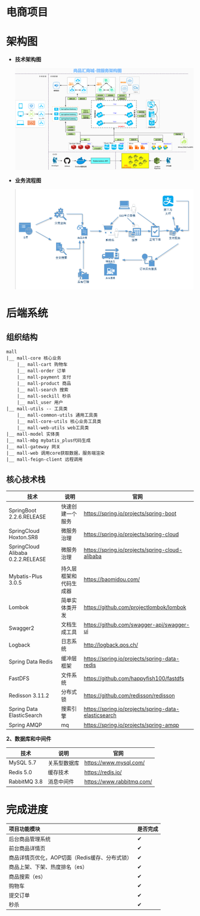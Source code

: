 # 电商项目

# 架构图

- **技术架构图**

  

  ![](doc/images/项目架构.png)



* **业务流程图**

  

  ![业务流程图](doc/images/业务流程图.png)



# 后端系统

## 组织结构

```
mall 
|__ mall-core 核心业务
	|__ mall-cart 购物车
	|__ mall-order 订单
	|__ mall-payment 支付
	|__ mall-product 商品
	|__ mall-search 搜索
	|__ mall-seckill 秒杀
	|__ mall_user 用户
|__ mall-utils -- 工具类
	|__ mall-common-utils 通用工具类
	|__ mall-core-utils 核心业务工具类
	|__ mall-web-utils web工具类
|__ mall-model 实体类
|__ mall-mbg mybatis_plus代码生成
|__ mall-gateway 网关
|__ mall-web 调用core获取数据，服务端渲染
|__ mall-feign-client 远程调用
```



## 核心技术栈

| 技术                              | 说明                   | 官网                                                 |
| --------------------------------- | ---------------------- | ---------------------------------------------------- |
| SpringBoot 2.2.6.RELEASE          | 快速创建一个服务       | <https://spring.io/projects/spring-boot>             |
| SpringCloud Hoxton.SR8            | 微服务治理             | https://spring.io/projects/spring-cloud              |
| SpringCloud Alibaba 0.2.2.RELEASE | 微服务治理             | https://spring.io/projects/spring-cloud-alibaba      |
| Mybatis-Plus 3.0.5                | 持久层框架和代码生成器 | https://baomidou.com/                                |
| Lombok                            | 简单实体类开发         | https://github.com/projectlombok/lombok              |
| Swagger2                          | 文档生成工具           | https://github.com/swagger-api/swagger-ui            |
| Logback                           | 日志系统               | http://logback.qos.ch/                               |
| Spring Data Redis                 | 缓冲层框架             | https://spring.io/projects/spring-data-redis         |
| FastDFS                           | 文件系统               | https://github.com/happyfish100/fastdfs              |
| Redisson 3.11.2                   | 分布式锁               | https://github.com/redisson/redisson                 |
| Spring Data ElasticSearch         | 搜索引擎               | https://spring.io/projects/spring-data-elasticsearch |
| Spring AMQP                       | mq                     | https://spring.io/projects/spring-amqp               |



**2、数据库和中间件**

| 技术         | 说明         | 官网                      |
| ------------ | ------------ | ------------------------- |
| MySQL 5.7    | 关系型数据库 | https://www.mysql.com/    |
| Redis 5.0    | 缓存技术     | https://redis.io/         |
| RabbitMQ 3.8 | 消息中间件   | https://www.rabbitmq.com/ |



# 完成进度

| 项目功能模块                                   | 是否完成 |
| :--------------------------------------------- | -------- |
| 后台商品管理系统                               | ✔        |
| 前台商品详情页                                 | ✔        |
| 商品详情页优化，AOP切面（Redis缓存、分布式锁） | ✔        |
| 商品上架、下架、热度排名（es）                 | ✔        |
| 商品搜索（es）                                 | ✔        |
| 购物车                                         | ✔        |
| 提交订单                                       | ✔        |
| 秒杀                                           | ✔        |

